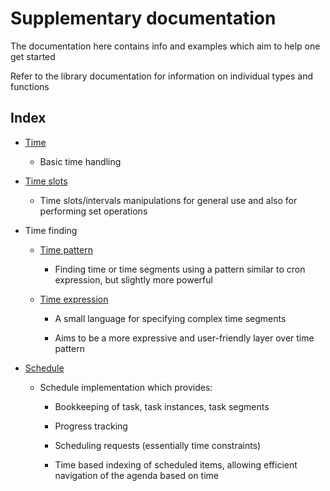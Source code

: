 # Supplementary documentation

The documentation here contains info and examples which aim to help one get started

Refer to the library documentation for information on individual types and functions

## Index

- [Time](time.md)

  - Basic time handling

- [Time slots](time_slots.md)

  - Time slots/intervals manipulations for general use and also for performing set operations

- Time finding

  - [Time pattern](time_pattern.md)

    - Finding time or time segments using a pattern similar to cron expression, but slightly
      more powerful
    
  - [Time expression](time_expr.md)

    - A small language for specifying complex time segments
    
    - Aims to be a more expressive and user-friendly layer over time pattern

- [Schedule](sched.md)

  - Schedule implementation which provides:
  
    - Bookkeeping of task, task instances, task segments

    - Progress tracking
    
    - Scheduling requests (essentially time constraints)
    
    - Time based indexing of scheduled items, allowing efficient navigation of the agenda based on time
